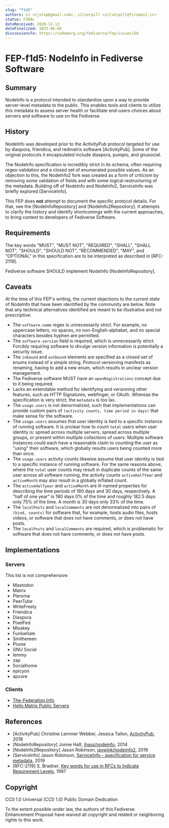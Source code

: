 ```yaml
---
slug: "f1d5"
authors: CJ <cjslep@gmail.com>, silverpill <silverpill@firemail.cc>
status: FINAL
dateReceived: 2020-12-13
dateFinalized: 2023-06-02
discussionsTo: https://codeberg.org/fediverse/fep/issues/50
---
```

# FEP-f1d5: NodeInfo in Fediverse Software

## Summary

NodeInfo is a protocol intended to standardize upon a way to provide
server-level metadata to the public. This enables tools and clients to utilize
this metadata to assess server health or facilitate end-users choices about
servers and software to use on the Fediverse.

## History

NodeInfo was developed prior to the ActivityPub protocol targeted for use by
diaspora, friendica, and redmatrix software [ActivityPub]. Some of the original
protocols it encapsulated include diaspora, pumpio, and gnusocial.

The NodeInfo specification is incredibly strict in its schema, often requiring
regex-validation and a closed set of enumerated possible values. As an objection
to this, the NodeInfo2 fork was created as a form of criticism by removing some
validation of fields and with some logical restructuring of the metadata.
Building off of NodeInfo and NodeInfo2, ServiceInfo was briefly
explored [ServiceInfo].

This FEP does **not** attempt to document the specific protocol details. For
that, see the [NodeInfoRepository] and [NodeInfo2Repository]. It attempts to
clarify the history and identify shortcomings with the current approaches, to
bring context to developers of Fediverse Software.

## Requirements

The key words "MUST", "MUST NOT", "REQUIRED", "SHALL", "SHALL NOT", "SHOULD",
"SHOULD NOT", "RECOMMENDED", "MAY", and "OPTIONAL" in this specification are to
be interpreted as described in [RFC-2119].

Fediverse software SHOULD implement NodeInfo [NodeInfoRepository].

## Caveats

At the time of this FEP's writing, the current objections to the current state
of NodeInfo that have been identified by the community are below. Note that any
technical alternatives identified are meant to be illustrative and not
prescriptive:

* The `software.name` regex is unnecessarily strict. For example, no uppercase
  letters, no spaces, no non-English-alphabet, and no special characters besides
  hyphen are permitted.
* The `software.version` field is required, which is unnecessarily strict.
  Forcibly requiring software to divulge version information is potentially a
  security issue.
* The `inbound` and `outbound` elements are specified as a closed set of enums
  instead of a simple string. Protocol versioning manifests as renaming, having
  to add a new enum, which results in unclear version management.
* The Fediverse software MUST have an `openRegistrations` concept due to it
  being required.
* Lacks an extendable method for identifying and versioning other features, such
  as HTTP Signatures, webfinger, or OAuth. Whereas the specification is very
  strict, the `metadata` is too lax.
* The `usage.users` is not denormalized, such that implementations can provide
  custom pairs of `(activity counts, time period in days)` that make sense for
  the software.
* The `usage.users` assumes that user identity is tied to a specific instance of
  running software. It is unclear how to count `total` users when user identity
  is: spread across multiple servers, spread across multiple groups, or present
  within multiple collections of users. Multiple software instances could each
  have a reasonable claim to counting the user as "using" their software, which
  globally results users being counted more than once.
* The `usage.users` activity counts likewise assume that user identity is tied
  to a specific instance of running software. For the same reasons above, where
  the `total` user counts may result in duplicate counts of the same user across
  all software running, the activity counts `activeHalfYear` and `activeMonth`
  may also result in a globally inflated count.
* The `activeHalfyear` and `activeMonth` are ill-named properties for describing
  the time periods of 180 days and 30 days, respectively. A "half of one year"
  is 180 days 0% of the time and roughly 182.5 days only 75% of the time. A
  month is 30 days only 33% of the time.
* The `localPosts` and `localComments` are not denormalized into pairs of
  `(kind, counts)` for software that, for example, hosts audio files, hosts
  videos, or software that does not have comments, or does not have posts.
* The `localPosts` and `localComments` are required, which is problematic for
  software that does not have comments, or does not have posts.

## Implementations

### Servers

This list is not comprehensive:

* Mastodon
* Matrix
* Pleroma
* PeerTube
* WriteFreely
* Friendica
* Diaspora
* PixelFed
* Misskey
* Funkwhale
* Smithereen
* Plume
* GNU Social
* lemmy
* zap
* Socialhome
* epicyon
* apcore

### Clients

* [The-Federation.Info](https://the-federation.info/)
* [Hello Matrix Public Servers](https://www.hello-matrix.net/public_servers.php)

## References

- [ActivityPub] Christine Lemmer Webber, Jessica Tallon, [ActivityPub](https://www.w3.org/TR/activitypub/), 2018
- [NodeInfoRepository] Jonne Haß, [jhass/nodeinfo](https://github.com/jhass/nodeinfo), 2014
- [NodeInfo2Repository] Jason Robinson, [jaywink/nodeinfo2](https://github.com/jaywink/nodeinfo2), 2016
- [ServiceInfo] Jason Robinson, [ServiceInfo - specification for service metadata](https://web.archive.org/web/20220201002230/https://talk.feneas.org/t/serviceinfo-specification-for-service-metadata/99), 2019
- [RFC-2119] S. Bradner, [Key words for use in RFCs to Indicate Requirement Levels](https://tools.ietf.org/html/rfc2119.html), 1997

## Copyright

CC0 1.0 Universal (CC0 1.0) Public Domain Dedication

To the extent possible under law, the authors of this Fediverse Enhancement
Proposal have waived all copyright and related or neighboring rights to this
work.
